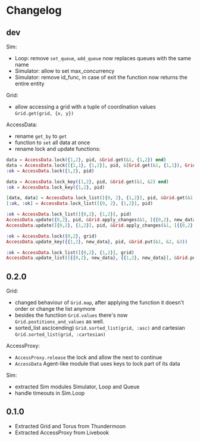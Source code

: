 # Changelog

## dev

Sim:

- Loop: remove `set_queue`, `add_queue` now replaces queues with the same name
- Simulator: allow to set max_concurrency
- Simulator: remove id_func, in case of exit the function now returns the entire entity

Grid:

- allow accessing a grid with a tuple of coordination values `Grid.get(grid, {x, y})`

AccessData:

- rename `get_by` to `get`
- function to `set` all data at once
- rename lock and update functions:
  
```elixir
data = AccessData.lock({1,2}, pid, &Grid.get(&1, {1,2}) end)
data = AccessData.lock([{1,1}, {1,2}], pid, &[Grid.get(&1, {1,1}), Grid.get(&1, {1,2})])
:ok = AccessData.lock({1,2}, pid)

data = AccessData.lock_key({1,2}, pid, &Grid.get(&1, &2) end)
:ok = AccessData.lock_key({1,2}, pid)

[data, data] = AccessData.lock_list([{0, 2}, {1,2}], pid, &Grid.get(&1, &2))
[:ok, :ok] = AccessData.lock_list([{0, 2}, {1,2}], pid)

:ok = AccessData.lock_list([{0,2}, {1,2}], pid)
AccessData.update({0,2}, pid, &Grid.apply_changes(&1, [{{0,2}, new_data}]))
AccessData.update([{0,2}, {1,2}], pid, &Grid.apply_changes(&1, [{{0,2}, new_data}, {{1,2}, new_data}]))

:ok = AccessData.lock({0,2}, grid)
AccessData.update_key({{1,2}, new_data}, pid, &Grid.put(&1, &2, &3))

:ok = AccessData.lock_list([{0,2}, {1,2}], grid)
AccessData.update_list([{{0,2}, new_data}, {{1,2}, new_data}], &Grid.put(&1, &2, &3))
```


## 0.2.0

Grid:

- changed behaviour of `Grid.map`, after applying the function it doesn't order or change the list anymore
- besides the functiion `Grid.values` there's now `Grid.postitions_and_values` as well.
- sorted_list asc(cending) `Grid.sorted_list(grid, :asc)` and cartesian `Grid.sorted_list(grid, :cartesian)`

AccessProxy:

- `AccessProxy.release` the lock and allow the next to continue
- `AccessData` Agent-like module that uses keys to lock part of its data

Sim:

- extracted Sim modules Simulator, Loop and Queue
- handle timeouts in Sim.Loop

## 0.1.0

- Extracted Grid and Torus from Thundermoon
- Extracted AccessProxy from Livebook
